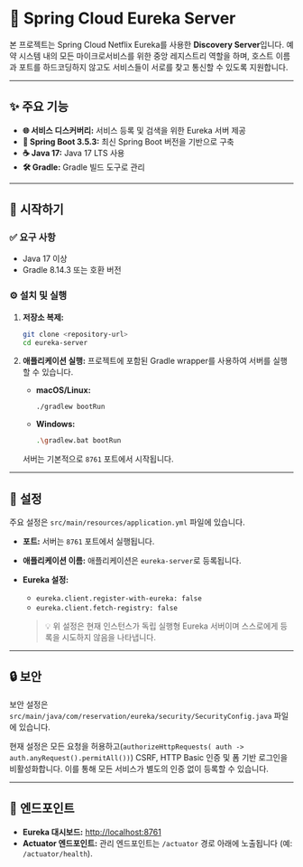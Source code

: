 # 🏰 Spring Cloud Eureka Server 

본 프로젝트는 Spring Cloud Netflix Eureka를 사용한 **Discovery Server**입니다. 예약 시스템 내의 모든 마이크로서비스를 위한 중앙 레지스트리 역할을 하며, 호스트 이름과 포트를 하드코딩하지 않고도 서비스들이 서로를 찾고 통신할 수 있도록 지원합니다.

---

## ✨ 주요 기능

- **🌐 서비스 디스커버리:** 서비스 등록 및 검색을 위한 Eureka 서버 제공
- **🚀 Spring Boot 3.5.3:** 최신 Spring Boot 버전을 기반으로 구축
- **☕ Java 17:** Java 17 LTS 사용
- **🛠️ Gradle:** Gradle 빌드 도구로 관리

---

## 🚀 시작하기

### ✅ 요구 사항

- Java 17 이상
- Gradle 8.14.3 또는 호환 버전

### ⚙️ 설치 및 실행

1.  **저장소 복제:**
    ```bash
    git clone <repository-url>
    cd eureka-server
    ```

2.  **애플리케이션 실행:**
    프로젝트에 포함된 Gradle wrapper를 사용하여 서버를 실행할 수 있습니다.

    - **macOS/Linux:**
      ```bash
      ./gradlew bootRun
      ```
    - **Windows:**
      ```bash
      .\gradlew.bat bootRun
      ```

    서버는 기본적으로 `8761` 포트에서 시작됩니다.

---

## 🔧 설정

주요 설정은 `src/main/resources/application.yml` 파일에 있습니다.

- **포트:** 서버는 `8761` 포트에서 실행됩니다.
- **애플리케이션 이름:** 애플리케이션은 `eureka-server`로 등록됩니다.
- **Eureka 설정:**
  - `eureka.client.register-with-eureka: false`
  - `eureka.client.fetch-registry: false`

  > 💡 위 설정은 현재 인스턴스가 독립 실행형 Eureka 서버이며 스스로에게 등록을 시도하지 않음을 나타냅니다.

---

## 🔒 보안

보안 설정은 `src/main/java/com/reservation/eureka/security/SecurityConfig.java` 파일에 있습니다.

현재 설정은 모든 요청을 허용하고(`authorizeHttpRequests( auth -> auth.anyRequest().permitAll())`) CSRF, HTTP Basic 인증 및 폼 기반 로그인을 비활성화합니다. 이를 통해 모든 서비스가 별도의 인증 없이 등록할 수 있습니다.

---

## 🔗 엔드포인트

- **Eureka 대시보드:** [http://localhost:8761](http://localhost:8761)
- **Actuator 엔드포인트:** 관리 엔드포인트는 `/actuator` 경로 아래에 노출됩니다 (예: `/actuator/health`).
